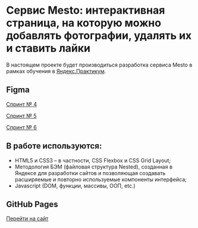 # Сервис Mesto: интерактивная страница, на которую можно добавлять фотографии, удалять их и ставить лайки

В настоящем проекте будет производиться разработка сервиса Mesto в рамках обучения в [Яндекс.Практикум](https://practicum.yandex.ru/).

## Figma

[Спринт № 4](https://www.figma.com/file/2cn9N9jSkmxD84oJik7xL7/JavaScript.-Sprint-4)

[Спринт № 5](https://www.figma.com/file/bjyvbKKJN2naO0ucURl2Z0/JavaScript.-Sprint-5)

[Спринт № 6](https://www.figma.com/file/kRVLKwYG3d1HGLvh7JFWRT/JavaScript.-Sprint-6)

## В работе используются:

* HTML5 и CSS3 – в частности, CSS Flexbox и CSS Grid Layout;
* Методология БЭМ (файловая структура Nested), созданная в Яндексе для разработки сайтов и позволяющая создавать расширяемые и повторно используемые компоненты интерфейса;
* Javascript (DOM, функции, массивы, ООП, etc.)

## GitHub Pages

[Перейти на сайт](https://vkrasnova.github.io/mesto/ "Сервис Mesto")
